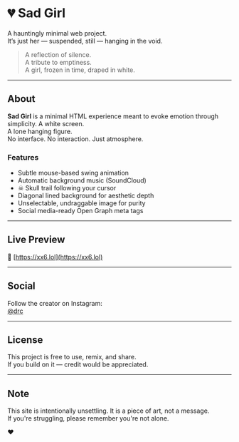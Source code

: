 # 💔 Sad Girl

A hauntingly minimal web project.  
It’s just her — suspended, still — hanging in the void.

> A reflection of silence.  
> A tribute to emptiness.  
> A girl, frozen in time, draped in white.

---

## About

**Sad Girl** is a minimal HTML experience meant to evoke emotion through simplicity. A white screen.  
A lone hanging figure.  
No interface. No interaction. Just atmosphere.

### Features

- Subtle mouse-based swing animation
- Automatic background music (SoundCloud)
- ☠ Skull trail following your cursor
- Diagonal lined background for aesthetic depth
- Unselectable, undraggable image for purity
- Social media-ready Open Graph meta tags

---

## Live Preview

🔗 [https://xx6.lol](https://xx6.lol)

---

## Social

Follow the creator on Instagram:  
[@drc](https://instagram.com/drc)

---

## License

This project is free to use, remix, and share.  
If you build on it — credit would be appreciated.

---

## Note

This site is intentionally unsettling. It is a piece of art, not a message.  
If you're struggling, please remember you're not alone.

❤️
